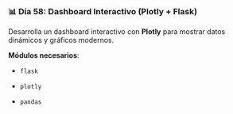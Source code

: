 ### 📊 Día 58: Dashboard Interactivo (Plotly + Flask)

Desarrolla un dashboard interactivo con **Plotly** para mostrar datos dinámicos y gráficos modernos.

**Módulos necesarios**:

- `flask`
    
- `plotly`
    
- `pandas`